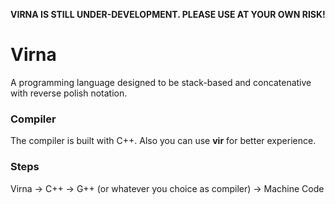 **VIRNA IS STILL UNDER-DEVELOPMENT. PLEASE USE AT YOUR OWN RISK!**

# Virna
A programming language designed to be stack-based and concatenative with reverse polish notation.

### Compiler
The compiler is built with C++. Also you can use **vir** for better experience.

### Steps
Virna -> C++ -> G++ (or whatever you choice as compiler) -> Machine Code